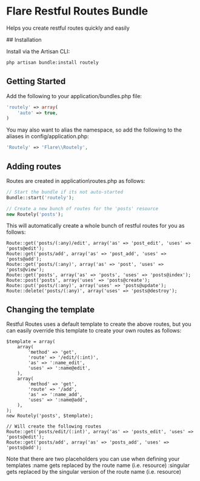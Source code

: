 # Flare Restful Routes Bundle

Helps you create restful routes quickly and easily

## Installation

Install via the Artisan CLI:
```sh
php artisan bundle:install routely
```

## Getting Started

Add the following to your application/bundles.php file:
```php
'routely' => array(
	'auto' => true,
)
```

You may also want to alias the namespace, so add the following to
the aliases in config/application.php:
```php
'Routely' => 'Flare\\Routely',
```

## Adding routes
Routes are created in application\routes.php as follows:

```php
// Start the bundle if its not auto-started
Bundle::start('routely');

// Create a new bunch of routes for the 'posts' resource
new Routely('posts');
```

This will automatically create a whole bunch of restful routes for you as follows:
```
Route::get('posts/(:any)/edit', array('as' => 'post_edit', 'uses' => 'posts@edit');
Route::get('posts/add', array('as' => 'post_add', 'uses' => 'posts@add');
Route::get('posts/(:any)', array('as' => 'post', 'uses' => 'posts@view');
Route::get('posts', array('as' => 'posts', 'uses' => 'posts@index');
Route::post('posts', array('uses' => 'posts@create');
Route::put('posts/(:any)', array('uses' => 'posts@update');
Route::delete('posts/(:any)', array('uses' => 'posts@destroy');
```
## Changing the template
Restful Routes uses a default template to create the above routes, but you
can easily override this template to create your own routes as follows:
```
$template = array(
    array(
        'method' => 'get',
        'route' => '/edit/(:int)',
        'as' => ':name_edit',
        'uses' => ':name@edit',
    ),
    array(
        'method' => 'get',
        'route' => '/add',
        'as' => ':name_add',
        'uses' => ':name@add',
    ),
);
new Routely('posts', $template);

// Will create the following routes
Route::get('posts/edit/(:int)', array('as' => 'posts_edit', 'uses' => 'posts@edit');
Route::get('posts/add', array('as' => 'posts_add', 'uses' => 'posts@add');
```
Note that there are two placeholders you can use when defining your templates
:name gets replaced by the route name (i.e. resource)
:singular gets replaced by the singular version of the route name (i.e. resource)